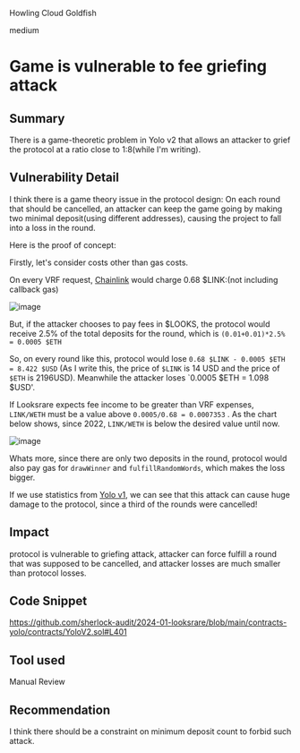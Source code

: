 Howling Cloud Goldfish

medium

# Game is vulnerable to fee griefing attack

## Summary

There is a game-theoretic problem in Yolo v2 that allows an attacker to grief the protocol at a ratio close to 1:8(while I'm writing).

## Vulnerability Detail

I think there is a game theory issue in the protocol design: On each round that should be cancelled, an attacker can keep the game going by making two minimal deposit(using different addresses), causing the project to fall into a loss in the round.

Here is the proof of concept:

Firstly, let's consider costs other than gas costs.

On every VRF request, [Chainlink](https://docs.chain.link/vrf/v2/estimating-costs?network=ethereum-mainnet) would charge 0.68 $LINK:(not including callback gas)

![image](https://github.com/sherlock-audit/2024-01-looksrare-RealLTDingZhen/assets/156334774/ee7e9c64-cb41-4d4b-bf4a-57859d448349)

But, if the attacker chooses to pay fees in $LOOKS, the protocol would receive 2.5% of the total deposits for the round, which is `(0.01+0.01)*2.5% = 0.0005 $ETH`

So, on every round like this, protocol would lose `0.68 $LINK - 0.0005 $ETH = 8.422 $USD` (As I write this, the price of `$LINK` is 14 USD and the price of `$ETH` is 2196USD). Meanwhile the attacker loses `0.0005 $ETH = 1.098 $USD'.

If Looksrare expects fee income to be greater than VRF expenses, `LINK/WETH` must be a value above `0.0005/0.68 = 0.0007353` . As the chart below shows, since 2022, `LINK/WETH` is below the desired value until now.

![image](https://github.com/sherlock-audit/2024-01-looksrare-RealLTDingZhen/assets/156334774/a66ed3ac-8cd7-4f4d-8677-6281c1b6e526)

Whats more, since there are only two deposits in the round, protocol would also pay gas for `drawWinner` and `fulfillRandomWords`, which makes the loss bigger.

If we use statistics from [Yolo v1](https://looksrare.org/yolo/history), we can see that this attack can cause huge damage to the protocol, since a third of the rounds were cancelled!

## Impact

protocol is vulnerable to griefing attack, attacker can force fulfill a round that was supposed to be cancelled, and attacker losses are much smaller than protocol losses.

## Code Snippet

https://github.com/sherlock-audit/2024-01-looksrare/blob/main/contracts-yolo/contracts/YoloV2.sol#L401

## Tool used

Manual Review

## Recommendation

I think there should be a constraint on minimum deposit count to forbid such attack.
